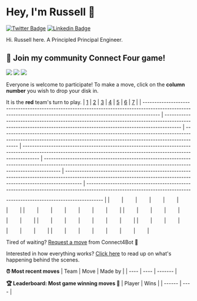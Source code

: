 # Hey, I'm Russell 👋

[![Twitter Badge](https://img.shields.io/badge/-@NectarSoft-1ca0f1?style=flat-square&labelColor=1ca0f1&logo=twitter&logoColor=white&link=https://twitter.com/NectarSoft)](https://twitter.com/NectarSoft) [![Linkedin Badge](https://img.shields.io/badge/-RussOrmes-blue?style=flat-square&logo=Linkedin&logoColor=white&link=https://www.linkedin.com/in/russellormes/)](https://www.linkedin.com/in/russellormes/)

Hi. Russell here. A Principled Principal Engineer.

## :game_die: Join my community Connect Four game!
![](https://img.shields.io/badge/Moves%20played-0-blue)
![](https://img.shields.io/badge/Completed%20games-0-brightgreen)
![](https://img.shields.io/badge/Total%20players-0-orange)

Everyone is welcome to participate! To make a move, click on the **column number** you wish to drop your disk in.

It is the **red** team's turn to play.
| [1](https://github.com/russormes/russormes/issues/new?title=connect4%7Cdrop%7Cred%7C1&body=Just+push+%27Submit+new+issue%27.+You+don%27t+need+to+do+anything+else.) | [2](https://github.com/russormes/russormes/issues/new?title=connect4%7Cdrop%7Cred%7C2&body=Just+push+%27Submit+new+issue%27.+You+don%27t+need+to+do+anything+else.) | [3](https://github.com/russormes/russormes/issues/new?title=connect4%7Cdrop%7Cred%7C3&body=Just+push+%27Submit+new+issue%27.+You+don%27t+need+to+do+anything+else.) | [4](https://github.com/russormes/russormes/issues/new?title=connect4%7Cdrop%7Cred%7C4&body=Just+push+%27Submit+new+issue%27.+You+don%27t+need+to+do+anything+else.) | [5](https://github.com/russormes/russormes/issues/new?title=connect4%7Cdrop%7Cred%7C5&body=Just+push+%27Submit+new+issue%27.+You+don%27t+need+to+do+anything+else.) | [6](https://github.com/russormes/russormes/issues/new?title=connect4%7Cdrop%7Cred%7C6&body=Just+push+%27Submit+new+issue%27.+You+don%27t+need+to+do+anything+else.) | [7](https://github.com/russormes/russormes/issues/new?title=connect4%7Cdrop%7Cred%7C7&body=Just+push+%27Submit+new+issue%27.+You+don%27t+need+to+do+anything+else.) |
| ------------------------------------------------------------------------------------------------------------------------------------------------------------------- | ------------------------------------------------------------------------------------------------------------------------------------------------------------------- | ------------------------------------------------------------------------------------------------------------------------------------------------------------------- | ------------------------------------------------------------------------------------------------------------------------------------------------------------------- | ------------------------------------------------------------------------------------------------------------------------------------------------------------------- | ------------------------------------------------------------------------------------------------------------------------------------------------------------------- | ------------------------------------------------------------------------------------------------------------------------------------------------------------------- |
| ![](https://raw.githubusercontent.com/russormes/russormes/master/images/blank.png)                                                                                  | ![](https://raw.githubusercontent.com/russormes/russormes/master/images/blank.png)                                                                                  | ![](https://raw.githubusercontent.com/russormes/russormes/master/images/blank.png)                                                                                  | ![](https://raw.githubusercontent.com/russormes/russormes/master/images/blank.png)                                                                                  | ![](https://raw.githubusercontent.com/russormes/russormes/master/images/blank.png)                                                                                  | ![](https://raw.githubusercontent.com/russormes/russormes/master/images/blank.png)                                                                                  | ![](https://raw.githubusercontent.com/russormes/russormes/master/images/blank.png)                                                                                  |
| ![](https://raw.githubusercontent.com/russormes/russormes/master/images/blank.png)                                                                                  | ![](https://raw.githubusercontent.com/russormes/russormes/master/images/blank.png)                                                                                  | ![](https://raw.githubusercontent.com/russormes/russormes/master/images/blank.png)                                                                                  | ![](https://raw.githubusercontent.com/russormes/russormes/master/images/blank.png)                                                                                  | ![](https://raw.githubusercontent.com/russormes/russormes/master/images/blank.png)                                                                                  | ![](https://raw.githubusercontent.com/russormes/russormes/master/images/blank.png)                                                                                  | ![](https://raw.githubusercontent.com/russormes/russormes/master/images/blank.png)                                                                                  |
| ![](https://raw.githubusercontent.com/russormes/russormes/master/images/blank.png)                                                                                  | ![](https://raw.githubusercontent.com/russormes/russormes/master/images/blank.png)                                                                                  | ![](https://raw.githubusercontent.com/russormes/russormes/master/images/blank.png)                                                                                  | ![](https://raw.githubusercontent.com/russormes/russormes/master/images/blank.png)                                                                                  | ![](https://raw.githubusercontent.com/russormes/russormes/master/images/blank.png)                                                                                  | ![](https://raw.githubusercontent.com/russormes/russormes/master/images/blank.png)                                                                                  | ![](https://raw.githubusercontent.com/russormes/russormes/master/images/blank.png)                                                                                  |
| ![](https://raw.githubusercontent.com/russormes/russormes/master/images/blank.png)                                                                                  | ![](https://raw.githubusercontent.com/russormes/russormes/master/images/blank.png)                                                                                  | ![](https://raw.githubusercontent.com/russormes/russormes/master/images/blank.png)                                                                                  | ![](https://raw.githubusercontent.com/russormes/russormes/master/images/blank.png)                                                                                  | ![](https://raw.githubusercontent.com/russormes/russormes/master/images/blank.png)                                                                                  | ![](https://raw.githubusercontent.com/russormes/russormes/master/images/blank.png)                                                                                  | ![](https://raw.githubusercontent.com/russormes/russormes/master/images/blank.png)                                                                                  |
| ![](https://raw.githubusercontent.com/russormes/russormes/master/images/blank.png)                                                                                  | ![](https://raw.githubusercontent.com/russormes/russormes/master/images/blank.png)                                                                                  | ![](https://raw.githubusercontent.com/russormes/russormes/master/images/blank.png)                                                                                  | ![](https://raw.githubusercontent.com/russormes/russormes/master/images/blank.png)                                                                                  | ![](https://raw.githubusercontent.com/russormes/russormes/master/images/blank.png)                                                                                  | ![](https://raw.githubusercontent.com/russormes/russormes/master/images/blank.png)                                                                                  | ![](https://raw.githubusercontent.com/russormes/russormes/master/images/blank.png)                                                                                  |
| ![](https://raw.githubusercontent.com/russormes/russormes/master/images/blank.png)                                                                                  | ![](https://raw.githubusercontent.com/russormes/russormes/master/images/blank.png)                                                                                  | ![](https://raw.githubusercontent.com/russormes/russormes/master/images/blank.png)                                                                                  | ![](https://raw.githubusercontent.com/russormes/russormes/master/images/blank.png)                                                                                  | ![](https://raw.githubusercontent.com/russormes/russormes/master/images/blank.png)                                                                                  | ![](https://raw.githubusercontent.com/russormes/russormes/master/images/blank.png)                                                                                  | ![](https://raw.githubusercontent.com/russormes/russormes/master/images/blank.png)                                                                                  |

Tired of waiting? [Request a move](https://github.com/russormes/russormes/issues/new?title=connect4%7Cdrop%7Cred%7Cai&body=Just+push+%27Submit+new+issue%27.+You+don%27t+need+to+do+anything+else.) from Connect4Bot :robot: 

Interested in how everything works? [Click here](https://github.com/russormes/russormes/tree/master/connect4) to read up on what's happening behind the scenes.

**:alarm_clock: Most recent moves**
| Team | Move | Made by |
| ---- | ---- | ------- |

**:trophy: Leaderboard: Most game winning moves :100:**
| Player | Wins |
| ------ | ---- |
